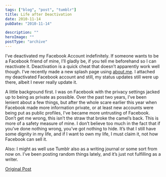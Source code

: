 ```yaml
---
tags: ["blog", "post", "tumblr"]
title: Life after Deactivation
date: 2010-11-14
pubDate: "2010-11-14"

description: ""
heroImage: ""
postType: "archive"
---
```




I’ve deactivated my Facebook Account indefinitely. If someone wants to be a Facebook friend of mine, I’ll gladly be, if you tell me beforehand so I can reactivate it. Deactivation is a quick cheat that doesn’t apparently work well though. I’ve recently made a new splash page using [about.me](https://about.me/jeremywong). I attached my deactivated Facebook account and still, my status updates still were up there, albeit I never really update it.

A little background first. I was on Facebook with the privacy settings jacked up to being as private as possible. Over the past two years, I’ve been lenient about a few things, but after the whole scare earlier this year when Facebook made more information private, or at least new accounts were being put as public profiles, I’ve became more untrusting of Facebook.
Don’t get me wrong, this isn’t the straw that broke the camel’s back. This is more of a safety measure of mine. I don’t believe too much in the fact that if you’ve done nothing wrong, you’ve got nothing to hide. It’s that I still have some dignity in my life, and if I want to own my life, I must claim it, not how Facebook can sell it.

Also: I might as well use Tumblr also as a writing journal or some sort from now on. I’ve been posting random things lately, and it’s just not fulfilling as a writer.

[Original Post](https://jermspeaks.com/post/1579060498/life-after-deactivation)
